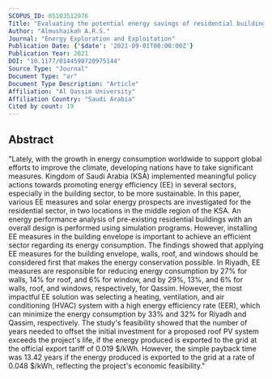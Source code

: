 ```yaml
---
SCOPUS_ID: 85103512076
Title: "Evaluating the potential energy savings of residential buildings and utilizing solar energy in the middle region of Saudi Arabia – Case study"
Author: "Almushaikah A.R.S."
Journal: "Energy Exploration and Exploitation"
Publication Date: {'$date': '2021-09-01T00:00:00Z'}
Publication Year: 2021
DOI: "10.1177/0144598720975144"
Source Type: "Journal"
Document Type: "ar"
Document Type Description: "Article"
Affiliation: "Al Qassim University"
Affiliation Country: "Saudi Arabia"
Cited by count: 19
---
```


## Abstract
"Lately, with the growth in energy consumption worldwide to support global efforts to improve the climate, developing nations have to take significant measures. Kingdom of Saudi Arabia (KSA) implemented meaningful policy actions towards promoting energy efficiency (EE) in several sectors, especially in the building sector, to be more sustainable. In this paper, various EE measures and solar energy prospects are investigated for the residential sector, in two locations in the middle region of the KSA. An energy performance analysis of pre-existing residential buildings with an overall design is performed using simulation programs. However, installing EE measures in the building envelope is important to achieve an efficient sector regarding its energy consumption. The findings showed that applying EE measures for the building envelope, walls, roof, and windows should be considered first that makes the energy conservation possible. In Riyadh, EE measures are responsible for reducing energy consumption by 27% for walls, 14% for roof, and 6% for window, and by 29%, 13%, and 6% for walls, roof, and windows, respectively, for Qassim. However, the most impactful EE solution was selecting a heating, ventilation, and air conditioning (HVAC) system with a high energy efficiency rate (EER), which can minimize the energy consumption by 33% and 32% for Riyadh and Qassim, respectively. The study's feasibility showed that the number of years needed to offset the initial investment for a proposed roof PV system exceeds the project's life, if the energy produced is exported to the grid at the official export tariff of 0.019 $/kWh. However, the simple payback time was 13.42 years if the energy produced is exported to the grid at a rate of 0.048 $/kWh, reflecting the project's economic feasibility."
